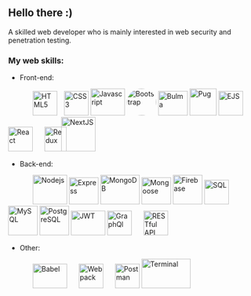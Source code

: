 ## Hello there :)

A skilled web developer who is mainly interested in web security and penetration testing.<br>

### My web skills:

- Front-end:
<div style="display: inline; margin-left: 50px;">
  <img src="https://res.cloudinary.com/dvmkzbrcs/image/upload/v1624448550/github%20photos%20and%20logos/html_ozmds9.png" title="HTML5" alt="HTML5" height="50px" widht="50px" style="padding-right: 10px">
  <img src="https://res.cloudinary.com/dvmkzbrcs/image/upload/v1624448970/github%20photos%20and%20logos/css3_ovmbyb.png" title="CSS3" alt="CSS3" height="50px" widht="50px">
  <img src="https://res.cloudinary.com/dvmkzbrcs/image/upload/v1624449202/github%20photos%20and%20logos/js_csbw4l.png" title="Javascript" alt="Javascript" height="55px" width="70px">
  <img src="https://res.cloudinary.com/dvmkzbrcs/image/upload/v1624455889/github%20photos%20and%20logos/bootstrap_osku6g.png" style="border-radius: 50%;" title="Bootstrap" alt="Bootstrap" height="55px" width="60px">
  <img src="https://res.cloudinary.com/dvmkzbrcs/image/upload/v1624455022/github%20photos%20and%20logos/bulma_dqjwfm.png" title="Bulma" alt="Bulma" height="50px" width="60px">
  <img src="https://res.cloudinary.com/dvmkzbrcs/image/upload/v1624456950/github%20photos%20and%20logos/pug_daq49s.png" title="Pug" alt="Pug" height="55px" widht="55px">
  <img src="https://res.cloudinary.com/dvmkzbrcs/image/upload/v1624456939/github%20photos%20and%20logos/ejs_rw0ffs.png" title="EJS" alt="EJS" height="50px" widht="50px">
  <img src="https://cdn.worldvectorlogo.com/logos/react-1.svg" title="React" alt="React" height="50px" width="50px" style="padding-right: 20px">
  <img src="https://res.cloudinary.com/dvmkzbrcs/image/upload/v1649923593/github%20photos%20and%20logos/redux1_firef3.png" title="Redux" alt="Redux" height="50px" width="45px">
  <img src="https://res.cloudinary.com/dvmkzbrcs/image/upload/v1649923653/github%20photos%20and%20logos/next1_mpcj6t.png" title="NextJS" alt="NextJS" height="70px" widht="60px" style="margin-bottom:-5px; margin-left: -15px">
</div>

- Back-end:
<div style="display: inline; margin: 1px; margin-left: 50px">
    <img src="https://res.cloudinary.com/dvmkzbrcs/image/upload/v1624449313/github%20photos%20and%20logos/nodejs_nxwzkn.png" title="Nodejs" alt="Nodejs" height="60px" width="70px">
  <img src="https://res.cloudinary.com/dvmkzbrcs/image/upload/v1624458491/github%20photos%20and%20logos/express_neakgs.png" title="Express" alt="Express" height="55px" width="60px">
    <img src="https://res.cloudinary.com/dvmkzbrcs/image/upload/v1624450387/github%20photos%20and%20logos/mongodb_d5qfhs.png" title="MongoDB" alt="MongoDB" height="60px" width="80px">
  <img src="https://res.cloudinary.com/dvmkzbrcs/image/upload/v1624449628/github%20photos%20and%20logos/mongoose_knvnre.png" title="Mongoose" alt="Mongoose" height="55px" width="60px">
  <img src="https://res.cloudinary.com/dvmkzbrcs/image/upload/v1624454146/github%20photos%20and%20logos/firebase_gykjhd.png" title="Firebase" alt="Firebase" height="60px" width="60px">
  <img src="https://res.cloudinary.com/dvmkzbrcs/image/upload/v1624457641/github%20photos%20and%20logos/sql_ea82gr.png" title="SQL" alt="SQL" height="50px" widht="50px">
  <img src="https://res.cloudinary.com/dvmkzbrcs/image/upload/v1624457644/github%20photos%20and%20logos/mysql_gpldnf.png" title="MySQL" alt="MySQL" height="60px" widht="60px">
  <img src="https://res.cloudinary.com/dvmkzbrcs/image/upload/v1624457831/github%20photos%20and%20logos/PostgreSQL_tj3eqy.png" title="PostgreSQL" alt="PostgreSQL" height="60px" widht="60px">
    <img src="https://res.cloudinary.com/dvmkzbrcs/image/upload/v1624450645/github%20photos%20and%20logos/JWT_i4bk0c.png" title="JWT" alt="JWT" height="50px" width="70px">
  <img src="https://res.cloudinary.com/dvmkzbrcs/image/upload/v1624458262/github%20photos%20and%20logos/grahQl_a0h0wu.png" title="GraphQl" alt="GraphQl" height="50px" widht=50px">
  <img src="https://res.cloudinary.com/dvmkzbrcs/image/upload/v1624458491/github%20photos%20and%20logos/restfulAPI_bj9xji.png" title="RESTful API" alt="RESTful API" height="50px" widht="50px" style="margin-left: 20px">
</div>

- Other:
<div style="display: inline; margin-left: 50px">
  <img src="https://res.cloudinary.com/dvmkzbrcs/image/upload/v1624457232/github%20photos%20and%20logos/babel_lyfpmq.png" title="Babel" alt="Babel" height="50px" width="70px">
  <img src="https://res.cloudinary.com/dvmkzbrcs/image/upload/v1624457228/github%20photos%20and%20logos/webpack_c1ck8w.png" title="Webpack" alt="Webpack" height="50px" width="50px" style="padding-left: 20px; padding-right: 20px; margin-bottom: 5px">
  <img src="https://res.cloudinary.com/dvmkzbrcs/image/upload/v1649923084/github%20photos%20and%20logos/postman1_kxe0q8.png" title="Postman" alt="Postman" height="50px" width="50px" style="margin-bottom: 5px">
  <img src="https://res.cloudinary.com/dvmkzbrcs/image/upload/v1649923204/github%20photos%20and%20logos/terminal1_ytoxe1.png" title="Terminal" alt="Terminal" height="60px" width="100px" style="">
</div>

